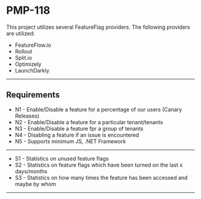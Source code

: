# PMP-118

This project utilizes several FeatureFlag providers. The following providers are utilized:

* FeatureFlow.io  
* Rollout
* Split.io
* Optimizely
* LaunchDarkly

- - - -

## Requirements

* N1 - Enable/Disable a feature for a percentage of our users (Canary Releases)
* N2 - Enable/Disable a feature for a particular tenant/tenants
* N3 - Enable/Disable a feature fpr a group of tenants
* N4 - Disabling a feature if an issue is encountered
* N5 - Supports minimum JS, .NET Framework
- - - -
* S1 - Statistics on unused feature flags
* S2 - Statistics on feature flags which have been turned on the last x days/months
* S3 - Statistics on how many times the feature has been accessed and maybe by whom

- - - -

